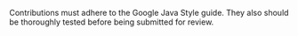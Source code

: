 Contributions must adhere to the Google Java Style guide. They also should be thoroughly tested before being submitted for review.
